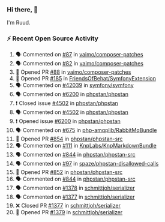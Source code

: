### Hi there, 👋

I'm Ruud.
 
### :zap: Recent Open Source Activity

<!--START_SECTION:activity-->
1. 🗣 Commented on [#87](https://github.com/vaimo/composer-patches/issues/87) in [vaimo/composer-patches](https://github.com/vaimo/composer-patches)
2. 🗣 Commented on [#82](https://github.com/vaimo/composer-patches/issues/82) in [vaimo/composer-patches](https://github.com/vaimo/composer-patches)
3. 💪 Opened PR [#88](https://github.com/vaimo/composer-patches/pull/88) in [vaimo/composer-patches](https://github.com/vaimo/composer-patches)
4. 💪 Opened PR [#185](https://github.com/FriendsOfBehat/SymfonyExtension/pull/185) in [FriendsOfBehat/SymfonyExtension](https://github.com/FriendsOfBehat/SymfonyExtension)
5. 🗣 Commented on [#42039](https://github.com/symfony/symfony/issues/42039) in [symfony/symfony](https://github.com/symfony/symfony)
6. 🗣 Commented on [#6200](https://github.com/phpstan/phpstan/issues/6200) in [phpstan/phpstan](https://github.com/phpstan/phpstan)
7. ❗️ Closed issue [#4502](https://github.com/phpstan/phpstan/issues/4502) in [phpstan/phpstan](https://github.com/phpstan/phpstan)
8. 🗣 Commented on [#4502](https://github.com/phpstan/phpstan/issues/4502) in [phpstan/phpstan](https://github.com/phpstan/phpstan)
9. ❗️ Opened issue [#6200](https://github.com/phpstan/phpstan/issues/6200) in [phpstan/phpstan](https://github.com/phpstan/phpstan)
10. 🗣 Commented on [#675](https://github.com/php-amqplib/RabbitMqBundle/issues/675) in [php-amqplib/RabbitMqBundle](https://github.com/php-amqplib/RabbitMqBundle)
11. 💪 Opened PR [#854](https://github.com/phpstan/phpstan-src/pull/854) in [phpstan/phpstan-src](https://github.com/phpstan/phpstan-src)
12. 🗣 Commented on [#111](https://github.com/KnpLabs/KnpMarkdownBundle/issues/111) in [KnpLabs/KnpMarkdownBundle](https://github.com/KnpLabs/KnpMarkdownBundle)
13. 🗣 Commented on [#844](https://github.com/phpstan/phpstan-src/issues/844) in [phpstan/phpstan-src](https://github.com/phpstan/phpstan-src)
14. 🗣 Commented on [#97](https://github.com/spaze/phpstan-disallowed-calls/issues/97) in [spaze/phpstan-disallowed-calls](https://github.com/spaze/phpstan-disallowed-calls)
15. 💪 Opened PR [#852](https://github.com/phpstan/phpstan-src/pull/852) in [phpstan/phpstan-src](https://github.com/phpstan/phpstan-src)
16. 🗣 Commented on [#844](https://github.com/phpstan/phpstan-src/issues/844) in [phpstan/phpstan-src](https://github.com/phpstan/phpstan-src)
17. 🗣 Commented on [#1378](https://github.com/schmittjoh/serializer/issues/1378) in [schmittjoh/serializer](https://github.com/schmittjoh/serializer)
18. 🗣 Commented on [#1377](https://github.com/schmittjoh/serializer/issues/1377) in [schmittjoh/serializer](https://github.com/schmittjoh/serializer)
19. ❌ Closed PR [#1377](https://github.com/schmittjoh/serializer/pull/1377) in [schmittjoh/serializer](https://github.com/schmittjoh/serializer)
20. 💪 Opened PR [#1379](https://github.com/schmittjoh/serializer/pull/1379) in [schmittjoh/serializer](https://github.com/schmittjoh/serializer)
<!--END_SECTION:activity-->
